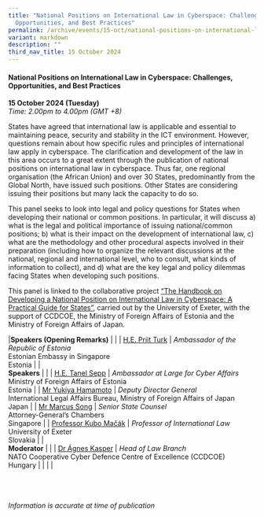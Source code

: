```yaml
---
title: "National Positions on International Law in Cyberspace: Challenges,
  Opportunities, and Best Practices"
permalink: /archive/events/15-oct/national-positions-on-international-law-in-cyberspace/
variant: markdown
description: ""
third_nav_title: 15 October 2024
---
```

#### **National Positions on International Law in Cyberspace: Challenges, Opportunities, and Best Practices**

**15 October 2024 (Tuesday)**  
*Time: 2.00pm to 4.00pm (GMT +8)*

States have agreed that international law is applicable and essential to maintaining peace, security and stability in the ICT environment. However, questions remain about how specific rules and principles of international law apply in cyberspace. The clarification and development of the law in this area occurs to a great extent through the publication of national positions on international law in cyberspace. Thus far, one regional organisation (the African Union) and over 30 States, predominantly from the Global North, have issued such positions. Other States are considering issuing their positions but many lack the capacity to do so.

This panel seeks to look into legal and policy questions for States when developing their national or common positions. In particular, it will discuss a) what is the legal and political importance of issuing national/common positions; b) what is their impact on the development of international law, c) what are the methodology and other procedural aspects involved in their preparation (including how to organize the relevant discussions at the national, regional and international level, who to consult, what kinds of information to collect), and d) what are the key legal and policy dilemmas facing States when developing such positions.

This panel is linked to the collaborative project [“The Handbook on Developing a National Position on International Law in Cyberspace: A Practical Guide for States”](https://ccdcoe.org/news/2024/ccdcoe-launches-new-international-cyber-law-project/), carried out by the University of Exeter, with the support of CCDCOE, the Ministry of Foreign Affairs of Estonia and the Ministry of Foreign Affairs of Japan.

|**Speakers (Opening Remarks)**          |                                                              |
| [H.E. Priit Turk](/speakers/he-priit-turk/)  | *Ambassador of the Republic of Estonia*<br>Estonian Embassy in Singapore <br>Estonia           |
|<br>**Speakers**          |                                                              |
| [H.E. Tanel Sepp](/speakers/he-tanel-sepp/)  | *Ambassador at Large for Cyber Affairs*<br>Ministry of Foreign Affairs of Estonia <br> Estonia           |
| [Mr Yukiya Hamamoto](/speakers/yukiya-hamamoto/)  | *Deputy Director General*<br>International Legal Affairs Bureau, Ministry of Foreign Affairs of Japan<br>Japan           |
| [Mr Marcus Song](/speakers/marcus-song/)  | *Senior State Counsel*<br>Attorney-General’s Chambers<br>Singapore           |
| [Professor Kubo Mačák](/speakers/kubo-macak/)  | *Professor of International Law* <br>University of Exeter <br>Slovakia     |
|<br> **Moderator**          |                                                           |
| [Dr Ágnes Kasper](/speakers/dr-agnes-kasper/)  | *Head of Law Branch*<br>NATO Cooperative Cyber Defence Centre of Excellence (CCDCOE) <br> Hungary               |
| | |

<br><br><br>
*Information is accurate at time of publication*